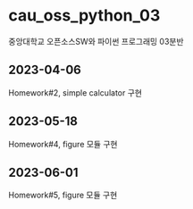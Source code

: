 # cau_oss_python_03
중앙대학교 오픈소스SW와 파이썬 프로그래밍 03분반

## 2023-04-06
Homework#2, simple calculator 구현

## 2023-05-18
Homework#4, figure 모듈 구현

## 2023-06-01
Homework#5, figure 모듈 구현
